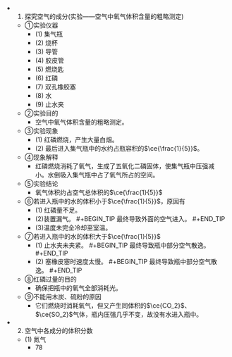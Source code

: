 -
  1. 探究空气的成分(实验——空气中氧气体积含量的粗略测定)
	- ①实验仪器
		- (1) 集气瓶
		- (2) 烧杯
		- (3) 导管
		- (4) 胶皮管
		- (5) 燃烧匙
		- (6) 红磷
		- (7) 双孔橡胶塞
		- (8) 水
		- (9) 止水夹
	- ②实验目的
		- 空气中氧气体积含量的粗略测定。
	- ③实验现象
		- (1) 红磷燃烧，产生大量白烟。
		- (2) 最后进入集气瓶中的水约占瓶容积的$\ce{\frac{1}{5}}$。
	- ④现象解释
		- 红磷燃烧消耗了氧气，生成了五氧化二磷固体，使集气瓶中压强减小。水倒吸入集气瓶中占了氧气所占的空间。
	- ⑤实验结论
		- 氧气体积约占空气总体积的$\ce{\frac{1}{5}}$
	- ⑥若进入瓶中的水的体积小于$\ce{\frac{1}{5}}$，原因有
		- (1) 红磷量不足。
		- (2)装置漏气。
		  #+BEGIN_TIP
		  最终导致外面的空气进入。
		  #+END_TIP
		- (3)温度未完全冷却至室温。
	- ⑦若进入瓶中的水的体积大于$\ce{\frac{1}{5}}$
		- (1) 止水夹未夹紧。
		  #+BEGIN_TIP
		  最终导致瓶中部分空气散逸。
		  #+END_TIP
		- (2) 塞橡皮塞时速度太慢。
		  #+BEGIN_TIP
		  最终导致瓶中部分空气散逸。
		  #+END_TIP
	- ⑧红磷过量的目的
		- 确保把瓶中的氧气全部消耗光。
	- ⑨不能用木炭、硫粉的原因
		- 它们燃烧时消耗氧气，但又产生同体积的$\ce{CO_2}$、$\ce{SO_2}$气体，瓶内压强几乎不变，故没有水进入瓶中。
-
  2. 空气中各成分的体积分数
	- (1) 氮气
		- 78